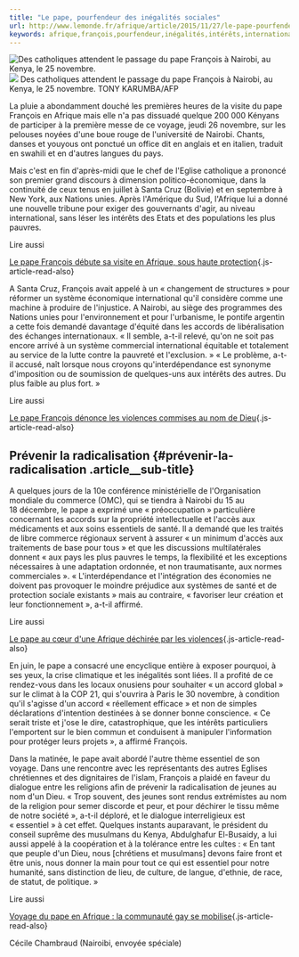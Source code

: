 ```yaml
---
title: "Le pape, pourfendeur des inégalités sociales"
url: http://www.lemonde.fr/afrique/article/2015/11/27/le-pape-pourfendeur-des-inegalites-sociales_4818591_3212.html
keywords: afrique,françois,pourfendeur,inégalités,intérêts,international,pape,atil,nom,sociales,nairobi,voyage,novembre
---
```

![Des catholiques attendent le passage du pape François à Nairobi, au Kenya, le 25 novembre.](https://img.lemde.fr/2015/11/27/0/0/5294/3671/688/0/60/0/ea9a92f_18041-11j2r36.jpg) ![](https://img.lemde.fr/2015/11/27/0/0/5294/3671/688/0/60/0/ea9a92f_18041-11j2r36.jpg) Des catholiques attendent le passage du pape François à Nairobi, au Kenya, le 25 novembre. TONY KARUMBA/AFP

La pluie a abondamment douché les premières heures de la visite du pape François en Afrique mais elle n'a pas dissuadé quelque 200 000 Kényans de participer à la première messe de ce voyage, jeudi 26 novembre, sur les pelouses noyées d'une boue rouge de l'université de Nairobi. Chants, danses et youyous ont ponctué un office dit en anglais et en italien, traduit en swahili et en d'autres langues du pays.

Mais c'est en fin d'après-midi que le chef de l'Eglise catholique a prononcé son premier grand discours à dimension politico-économique, dans la continuité de ceux tenus en juillet à Santa Cruz (Bolivie) et en septembre à New York, aux Nations unies. Après l'Amérique du Sud, l'Afrique lui a donné une nouvelle tribune pour exiger des gouvernants d'agir, au niveau international, sans léser les intérêts des Etats et des populations les plus pauvres.

Lire aussi

[Le pape François débute sa visite en Afrique, sous haute protection](https://www.lemonde.fr/afrique/article/2015/11/25/le-premier-voyage-du-pape-en-afrique-sous-haute-securite_4817188_3212.html){.js-article-read-also}

A Santa Cruz, François avait appelé à un « changement de structures » pour réformer un système économique international qu'il considère comme une machine à produire de l'injustice. A Nairobi, au siège des programmes des Nations unies pour l'environnement et pour l'urbanisme, le pontife argentin a cette fois demandé davantage d'équité dans les accords de libéralisation des échanges internationaux. « Il semble, a-t-il relevé, qu'on ne soit pas encore arrivé à un système commercial international équitable et totalement au service de la lutte contre la pauvreté et l'exclusion. » « Le problème, a-t-il accusé, naît lorsque nous croyons qu'interdépendance est synonyme d'imposition ou de soumission de quelques-uns aux intérêts des autres. Du plus faible au plus fort. »

Lire aussi

[Le pape François dénonce les violences commises au nom de Dieu](https://www.lemonde.fr/afrique/article/2015/11/26/le-pape-francois-denonce-les-violences-commises-au-nom-de-dieu_4818027_3212.html){.js-article-read-also}

Prévenir la radicalisation {#prévenir-la-radicalisation .article__sub-title}
--------------------------

A quelques jours de la 10e conférence ministérielle de l'Organisation mondiale du commerce (OMC), qui se tiendra à Nairobi du 15 au 18 décembre, le pape a exprimé une « préoccupation » particulière concernant les accords sur la propriété intellectuelle et l'accès aux médicaments et aux soins essentiels de santé. Il a demandé que les traités de libre commerce régionaux servent à assurer « un minimum d'accès aux traitements de base pour tous » et que les discussions multilatérales donnent « aux pays les plus pauvres le temps, la flexibilité et les exceptions nécessaires à une adaptation ordonnée, et non traumatisante, aux normes commerciales ». « L'interdépendance et l'intégration des économies ne doivent pas provoquer le moindre préjudice aux systèmes de santé et de protection sociale existants » mais au contraire, « favoriser leur création et leur fonctionnement », a-t-il affirmé.

Lire aussi

[Le pape au cœur d'une Afrique déchirée par les violences](https://www.lemonde.fr/afrique/article/2015/11/25/le-pape-en-afrique-sous-haute-securite_4817114_3212.html){.js-article-read-also}

En juin, le pape a consacré une encyclique entière à exposer pourquoi, à ses yeux, la crise climatique et les inégalités sont liées. Il a profité de ce rendez-vous dans les locaux onusiens pour souhaiter « un accord global » sur le climat à la COP 21, qui s'ouvrira à Paris le 30 novembre, à condition qu'il s'agisse d'un accord « réellement efficace » et non de simples déclarations d'intention destinées à se donner bonne conscience. « Ce serait triste et j'ose le dire, catastrophique, que les intérêts particuliers l'emportent sur le bien commun et conduisent à manipuler l'information pour protéger leurs projets », a affirmé François.

Dans la matinée, le pape avait abordé l'autre thème essentiel de son voyage. Dans une rencontre avec les représentants des autres Eglises chrétiennes et des dignitaires de l'islam, François a plaidé en faveur du dialogue entre les religions afin de prévenir la radicalisation de jeunes au nom d'un Dieu. « Trop souvent, des jeunes sont rendus extrémistes au nom de la religion pour semer discorde et peur, et pour déchirer le tissu même de notre société », a-t-il déploré, et le dialogue interreligieux est « essentiel » à cet effet. Quelques instants auparavant, le président du conseil suprême des musulmans du Kenya, Abdulghafur El-Busaidy, a lui aussi appelé à la coopération et à la tolérance entre les cultes : « En tant que peuple d'un Dieu, nous \[chrétiens et musulmans\] devons faire front et être unis, nous donner la main pour tout ce qui est essentiel pour notre humanité, sans distinction de lieu, de culture, de langue, d'ethnie, de race, de statut, de politique. »

Lire aussi

[Voyage du pape en Afrique : la communauté gay se mobilise](https://www.lemonde.fr/afrique/article/2015/11/26/voyage-du-pape-en-afrique-la-communaute-gay-se-mobilise_4818279_3212.html){.js-article-read-also}

Cécile Chambraud (Nairoibi, envoyée spéciale)
